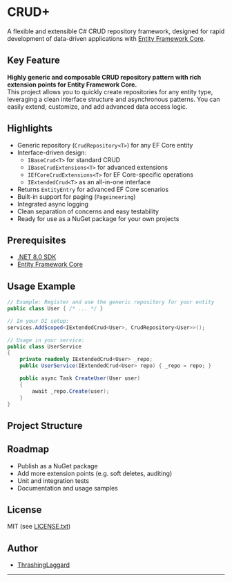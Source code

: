 # CRUD+

A flexible and extensible C# CRUD repository framework, designed for rapid development of data-driven applications with [Entity Framework Core](https://learn.microsoft.com/en-us/ef/core/).

## Key Feature

**Highly generic and composable CRUD repository pattern with rich extension points for Entity Framework Core.**  
This project allows you to quickly create repositories for any entity type, leveraging a clean interface structure and asynchronous patterns. You can easily extend, customize, and add advanced data access logic.

## Highlights

- Generic repository (`CrudRepository<T>`) for any EF Core entity
- Interface-driven design:  
  - `IBaseCrud<T>` for standard CRUD  
  - `IBaseCrudExtensions<T>` for advanced extensions  
  - `IEfCoreCrudExtensions<T>` for EF Core-specific operations  
  - `IExtendedCrud<T>` as an all-in-one interface
- Returns `EntityEntry` for advanced EF Core scenarios
- Built-in support for paging (`Pageineering`)
- Integrated async logging
- Clean separation of concerns and easy testability
- Ready for use as a NuGet package for your own projects

## Prerequisites

- [.NET 8.0 SDK](https://dotnet.microsoft.com/download)
- [Entity Framework Core](https://www.nuget.org/packages/Microsoft.EntityFrameworkCore/)



## Usage Example

```csharp
// Example: Register and use the generic repository for your entity
public class User { /* ... */ }

// In your DI setup:
services.AddScoped<IExtendedCrud<User>, CrudRepository<User>>();

// Usage in your service:
public class UserService
{
    private readonly IExtendedCrud<User> _repo;
    public UserService(IExtendedCrud<User> repo) { _repo = repo; }

    public async Task CreateUser(User user)
    {
        await _repo.Create(user);
    }
}
```

## Project Structure



## Roadmap

- Publish as a NuGet package
- Add more extension points (e.g. soft deletes, auditing)
- Unit and integration tests
- Documentation and usage samples

## License

MIT (see [LICENSE.txt](LICENSE.txt))

## Author

- [ThrashingLaggard](https://github.com/ThrashingLaggard)

---

